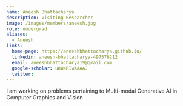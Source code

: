 ```yaml
---
name: Aneesh Bhattacharya
description: Visiting Researcher
image: /images/members/aneesh.jpg
role: undergrad
aliases:
  - Aneesh
links:
  home-page: https://aneeshbhattacharya.github.io/
  linkedin: aneesh-bhattacharya-497576212
  email: aneeshbhattacharya19@gmail.com
  google-scholar: u8WeRIwAAAAJ
  twitter: 
---
```


I am working on problems pertaining to Multi-modal Generative AI in Computer Graphics and Vision